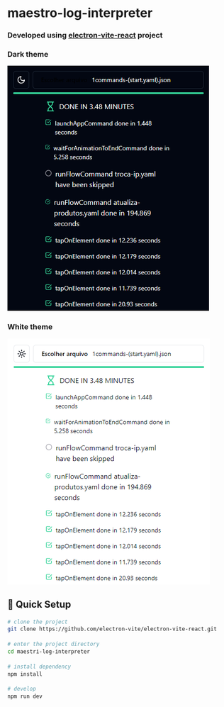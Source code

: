 # maestro-log-interpreter


### Developed using [electron-vite-react](https://github.com/vitejs/vite/tree/main/packages/create-vite/template-react-ts) project

### Dark theme
![Dark Theme](screenshots/homepage.png)
### White theme
![White Theme](screenshots/homepagewhite.png)

## 🛫 Quick Setup

```sh
# clone the project
git clone https://github.com/electron-vite/electron-vite-react.git

# enter the project directory
cd maestri-log-interpreter

# install dependency
npm install

# develop
npm run dev
```